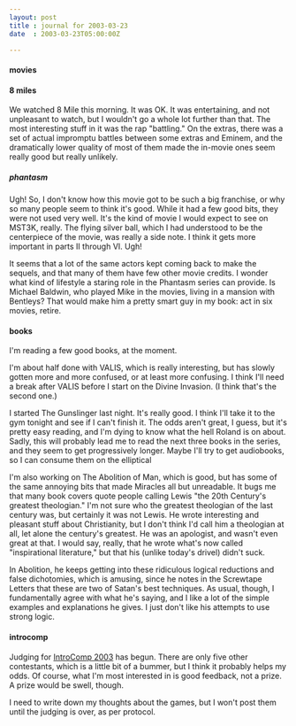 ```yaml
---
layout: post
title : journal for 2003-03-23
date  : 2003-03-23T05:00:00Z

---
```

<h4>movies</h4><h4>8 miles</h4>We watched 8 Mile this morning.  It was OK.  It was entertaining, and not unpleasant to watch, but I wouldn't go a whole lot further than that.  The most interesting stuff in it was the rap "battling."  On the extras, there was a set of actual impromptu battles between some extras and Eminem, and the dramatically lower quality of most of them made the in-movie ones seem really good but really unlikely.<h5>phantasm</h5>Ugh!  So, I don't know how this movie got to be such a big franchise, or why so many people seem to think it's good.  While it had a few good bits, they were not used very well.  It's the kind of movie I would expect to see on MST3K, really.  The flying silver ball, which I had understood to be the centerpiece of the movie, was really a side note.  I think it gets more important in parts II through VI.  Ugh!

It seems that a lot of the same actors kept coming back to make the sequels, and that many of them have few other movie credits.  I wonder what kind of lifestyle a staring role in the Phantasm series can provide.  Is Michael Baldwin, who played Mike in the movies, living in a mansion with Bentleys? That would make him a pretty smart guy in my book:  act in six movies, retire.<h4>books</h4>I'm reading a few good books, at the moment. 

I'm about half done with VALIS, which is really interesting, but has slowly gotten more and more confused, or at least more confusing.  I think I'll need a break after VALIS before I start on the Divine Invasion.  (I think that's the second one.)

I started The Gunslinger last night.  It's really good.  I think I'll take it to the gym tonight and see if I can't finish it.  The odds aren't great, I guess, but it's pretty easy reading, and I'm dying to know what the hell Roland is on about.  Sadly, this will probably lead me to read the next three books in the series, and they seem to get progressively longer.  Maybe I'll try to get audiobooks, so I can consume them on the elliptical

I'm also working on The Abolition of Man, which is good, but has some of the same annoying bits that made Miracles all but unreadable.  It bugs me that many book covers quote people calling Lewis "the 20th Century's greatest theologian." I'm not sure who the greatest theologian of the last century was, but certainly it was not Lewis.  He wrote interesting and pleasant stuff about Christianity, but I don't think I'd call him a theologian at all, let alone the century's greatest.  He was an apologist, and wasn't even great at that.  I would say, really, that he wrote what's now called "inspirational literature," but that his (unlike today's drivel) didn't suck.

In Abolition, he keeps getting into these ridiculous logical reductions and false dichotomies, which is amusing, since he notes in the Screwtape Letters that these are two of Satan's best techniques.  As usual, though, I fundamentally agree with what he's saying, and I like a lot of the simple examples and explanations he gives.  I just don't like his attempts to use strong logic.<h4>introcomp</h4>Judging for <a href='http://www.xyzzynews.com/introcomp/'>IntroComp 2003</a> has begun.  There are only five other contestants, which is a little bit of a bummer, but I think it probably helps my odds.  Of course, what I'm most interested in is good feedback, not a prize.  A prize would be swell, though.

I need to write down my thoughts about the games, but I won't post them until the judging is over, as per protocol.

